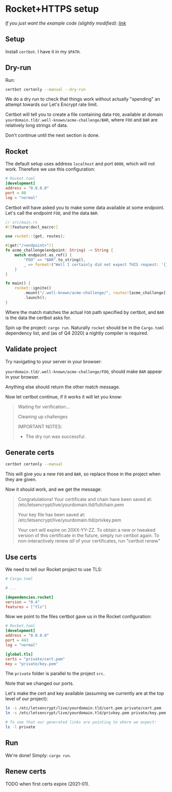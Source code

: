 # Rocket+HTTPS setup

_If you just want the example code (slightly modified): [link](https://github.com/torsteingrindvik/web/blob/master/src/bin/acme-challenge.rs)_

## Setup
Install `certbot`.
I have it in my `$PATH`.

## Dry-run
Run:

```bash
certbot certonly --manual --dry-run
```

We do a dry run to check that things work without actually "spending" an attempt towards our Let's Encrypt rate limit.

Certbot will tell you to create a file containing data `FOO`, available at domain `yourdomain.tld/.well-known/acme-challenge/BAR`,
where `FOO` and `BAR` are relatively long strings of data.

Don't continue until the next section is done.

## Rocket

The default setup uses address `localhost` and port `8000`, which will not work.
Therefore we use this configuration:

```toml
# Rocket.toml
[development]
address = "0.0.0.0"
port = 80
log = "normal"
```

Certbot will have asked you to make some data available at some endpoint.
Let's call the endpoint `FOO`, and the data `BAR`.

```rust
// src/main.rs
#![feature(decl_macro)]

use rocket::{get, routes};

#[get("/<endpoint>")]
fn acme_challenge(endpoint: String) -> String {
    match endpoint.as_ref() {
        "FOO" => "BAR".to_string(),
        _ => format!("Well I certainly did not expect THIS request: '{}'", endpoint),
    }
}

fn main() {
    rocket::ignite()
        .mount("/.well-known/acme-challenge/", routes![acme_challenge])
        .launch();
}
```

Where the match matches the actual `FOO` path specified by certbot, and `BAR` is the data the certbot asks for.


Spin up the project: `cargo run`.
Naturally `rocket` should be in the `Cargo.toml` dependency list, and (as of Q4 2020) a nightly compiler is required.

## Validate project

Try navigating to your server in your browser:

`yourdomain.tld/.well-known/acme-challenge/FOO`, should make `BAR` appear in your browser.

Anything else should return the other match message.

Now let certbot continue, if it works it will let you know:

> Waiting for verification...
>
> Cleaning up challenges
> 
> IMPORTANT NOTES:
>  - The dry run was successful.

## Generate certs

```bash
certbot certonly --manual
```

This will give you a new `FOO` and `BAR`, so replace those in the project when they are given.

Now it should work, and we get the message:

> Congratulations! Your certificate and chain have been saved at:
> /etc/letsencrypt/live/yourdomain.tld/fullchain.pem
>
> Your key file has been saved at:
> /etc/letsencrypt/live/yourdomain.tld/privkey.pem
>
> Your cert will expire on 20XX-YY-ZZ. To obtain a new or tweaked
> version of this certificate in the future, simply run certbot
> again. To non-interactively renew *all* of your certificates, run
> "certbot renew"

## Use certs

We need to tell our Rocket project to use TLS:

```toml
# Cargo.toml

# ...

[dependencies.rocket]
version = "0.4"
features = ["tls"]
```

Now we point to the files certbot gave us in the Rocket configuration:

```toml
# Rocket.toml
[development]
address = "0.0.0.0"
port = 443
log = "normal"

[global.tls]
certs = "private/cert.pem"
key = "private/key.pem"
```

The `private` folder is parallel to the project `src`.

Note that we changed our ports.

Let's make the cert and key available (assuming we currently are at the top level of our project):

```bash
ln -s /etc/letsencrypt/live/yourdomain.tld/cert.pem private/cert.pem
ln -s /etc/letsencrypt/live/yourdomain.tld/privkey.pem private/key.pem

# To see that our generated links are pointing to where we expect:
ls -l private
```

## Run

We're done! Simply: `cargo run`.

## Renew certs

TODO when first certs expire (2021-01).